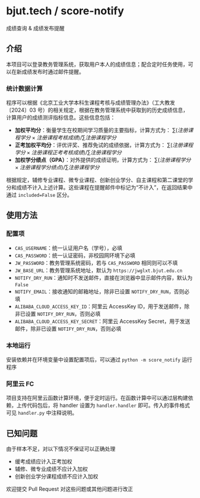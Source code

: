 # bjut.tech / score-notify

成绩查询 & 成绩发布提醒

## 介绍

本项目可以登录教务管理系统，获取用户本人的成绩信息；配合定时任务使用，可以在新成绩发布时通过邮件提醒。

### 统计数据计算

程序可以根据《北京工业大学本科生课程考核与成绩管理办法》（工大教发〔2024〕03 号）的相关规定，根据在教务管理系统中获取到的历史成绩信息，计算用户的成绩测评指标信息。这些信息包括：

- **加权平均分**：衡量学生在校期间学习质量的主要指标，计算方式为： $\sum\left({注册课程学分}\times{注册课程考核成绩}\right)/\sum{注册课程学分}$
- **正考加权平均分**：评优评奖、推荐免试的成绩依据，计算方式为： $\sum\left({注册课程学分}\times{注册课程正考考核成绩}\right)/\sum{注册课程学分}$
- **加权学分绩点（GPA）**：对外提供的成绩证明，计算方式为： $\sum\left({注册课程学分}\times{注册课程学分绩点}\right)/\sum{注册课程学分}$

根据规定，辅修专业课程、微专业课程、创新创业学分、自主课程和第二课堂的学分和成绩不计入上述计算。这些课程在提醒邮件中标记为“不计入”，在返回结果中通过 `included=False` 区分。

## 使用方法

### 配置项

- `CAS_USERNAME`：统一认证用户名（学号），必填
- `CAS_PASSWORD`：统一认证密码，非校园网环境下必填
- `JW_PASSWORD`：教务管理系统密码，若与 `CAS_PASSWORD` 相同则可以不填
- `JW_BASE_URL`：教务管理系统地址，默认为 `https://jwglxt.bjut.edu.cn`
- `NOTIFY_DRY_RUN`：通知时不发送邮件，直接在浏览器中显示邮件内容，默认为 `False`
- `NOTIFY_EMAIL`：接收通知的邮箱地址，除非已设置 `NOTIFY_DRY_RUN`，否则必填
- `ALIBABA_CLOUD_ACCESS_KEY_ID`：阿里云 AccessKey ID，用于发送邮件，除非已设置 `NOTIFY_DRY_RUN`，否则必填
- `ALIBABA_CLOUD_ACCESS_KEY_SECRET`：阿里云 AccessKey Secret，用于发送邮件，除非已设置 `NOTIFY_DRY_RUN`，否则必填

### 本地运行

安装依赖并在环境变量中设置配置项后，可以通过 `python -m score_notify` 运行程序

### 阿里云 FC

项目支持在阿里云函数计算环境，便于定时运行。在函数计算中可以通过层构建依赖，上传代码包后，将 handler 设置为 `handler.handler` 即可。传入的事件格式可见 `handler.py` 中注释说明。

## 已知问题

由于样本不足，对以下情况不保证可以正确处理

- 缓考成绩应计入正考加权
- 辅修、微专业成绩不应计入加权
- 创新创业学分课程成绩不应计入加权

欢迎提交 Pull Request 对这些问题或其他问题进行改正
